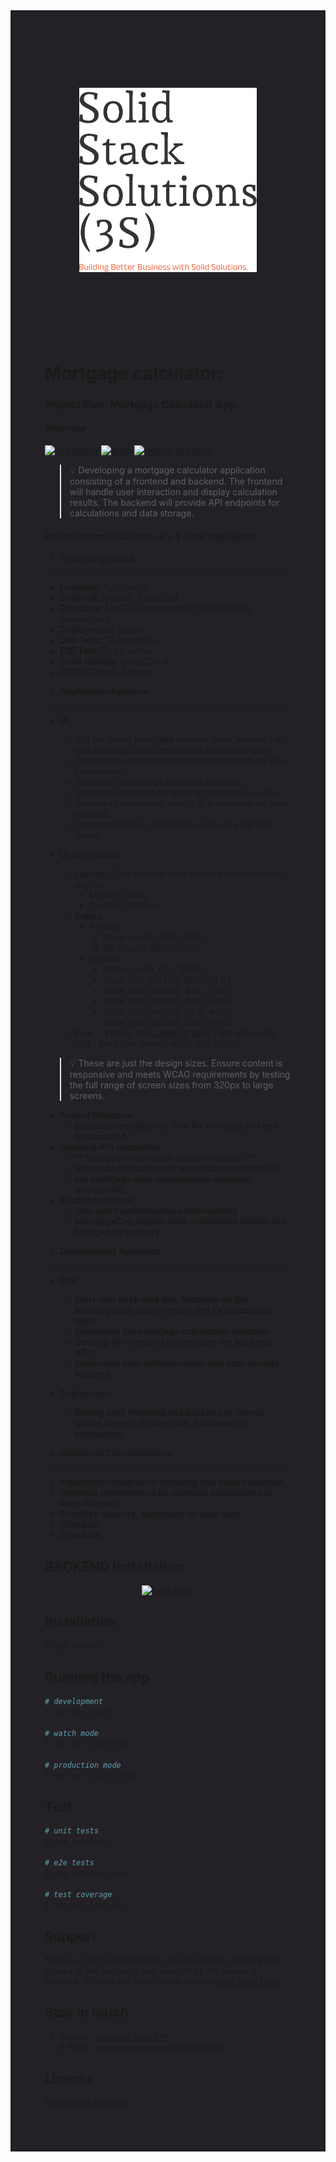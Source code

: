 <div style="align-items: center; padding: 55px;background-color: #232125; ">
 

<div style="padding: 55px";>

![Alt text](src/assets/images/logo-no-background.svg)

</div>
<br>
<br>

# Mortgage calculator:

### Project Plan: Mortgage Calculator App
#### Overview   
[![CI Pipeline](https://github.com/TheGreatJordach/mortgage-backend/actions/workflows/CI.yml/badge.svg)](https://github.com/TheGreatJordach/mortgage-backend/actions/workflows/CI.yml)
[![Build](https://github.com/TheGreatJordach/mortgage-backend/actions/workflows/quality-code-scan.yml/badge.svg)](https://github.com/TheGreatJordach/mortgage-backend/actions/workflows/quality-code-scan.yml)
[![Deploy to Vercel](https://github.com/TheGreatJordach/mortgage-backend/actions/workflows/deploy.yml/badge.svg?branch=main)](https://github.com/TheGreatJordach/mortgage-backend/actions/workflows/deploy.yml)

> 💡 Developing a mortgage calculator application consisting of a frontend and backend. The frontend will handle user interaction and display calculation results. The backend will provide API endpoints for calculations and data storage.


#### Project owner: Challenge on > 💎 [Front end Mentor](https://www.frontendmentor.io/pro?ref=style-guide)

1. **Technology stack**:
---
- **Frontend:** TypeScript
- **Backend:** NestJS, TypeORM
- **Database:** MySQL (development), PostgreSQL (production)
- **Deployment:** Vercel
- **Unit Test:**: To be define
- **E2E Test**: To be define
- **Code Quality**: SonarCloud
- **CI/CD**: GitHub Actions

2. **Application Features**:
---
   - **UI**:
       - GUI for taking mortgage amount, term, interest rate, and mortgage type (repayment or interest-only)
       - Calculation of mortgage repayments based on input parameters.
       - Display of calculation results to the user.
       - User authentication for storing calculation results
       - Storage of calculation results in a database for later retrieval.
       - Optional: Display calculation results in graphical format.
       
  - **UI Style Guide:**
     - **Layout.** : The designs were created to the following widths:
        - Mobile: 375px
        - Desktop: 1440px
     - **Colors.**
        - Primary
            - Lime: hsl(61, 70%, 52%)
            - Red: hsl(4, 69%, 50%)
        - Neutral
           - White: hsl(0, 0%, 100%)
           - Slate 100: hsl(202, 86%, 94%)
           - Slate 300: hsl(203, 41%, 72%)
           - Slate 500: hsl(200, 26%, 54%)
           - Slate 700: hsl(200, 24%, 40%)
           - Slate 900: hsl(202, 55%, 16%)    
    - **Font.**
           - Family: [Plus Jakarta Sans](https://fonts.google.com/specimen/Plus+Jakarta+Sans)
           - Weights: 500, 700
           - Font size (paragraph): 16px (body)
     

> 💡 These are just the design sizes. Ensure content is responsive and meets WCAG requirements by testing the full range of screen sizes from 320px to large screens.



   - **Project Structure**:
      - **Separate repositories: One for frontend and one for backend.**:
   - **Backend API endpoints:**:
      - ** Mortgage calculation endpoint (public)**:
      - **User authentication and authorization endpoint**:
      - **ser mortgage data management endpoint (protected)**:
   -  **Backend entities:**:
       - **User (with authentication information)**
       - **MortgageCalculation (with calculation details and foreign key to User)**
  
 3. **Development Approach**:
 ---
 
   - **Dev**:
       - **Start with back-end dev, focusing on the MortgageCalculation entity and its associated logic.**
       - **Implement the mortgage calculation endpoint.**
       - **Develop the frontend to consume the backend API.**
       - **Implement user authentication and data storage features.**
      
   - **Deployment**:
       - **Deploy both frontend and backend to Vercel.**
       - **Utilize Vercel's PostgreSQL database for production.**
  

 4. **Additional Considerations**:
   ---
   
   - **Implement robust error handling and input validation.**
   - **Optimize performance for complex calculations or large datasets.**
   - **Prioritize security, especially for user data.**
   - **Checkout**
   - **Checkout**



## BACKEND Installation

<p align="center">
  <a href="http://nestjs.com/" target="blank"><img src="https://nestjs.com/img/logo-small.svg" width="200" alt="Nest Logo" /></a>
</p>

 
## Installation

```bash
$ npm install
```

## Running the app

```bash
# development
$ npm run start

# watch mode
$ npm run start:dev

# production mode
$ npm run start:prod
```

## Test

```bash
# unit tests
$ npm run test

# e2e tests
$ npm run test:e2e

# test coverage
$ npm run test:cov
```

## Support

Nest is an MIT-licensed open source project. It can grow thanks to the sponsors and support by the amazing backers. If you'd like to join them, please [read more here](https://docs.nestjs.com/support).

## Stay in touch

- Author - [Jordach MAKAYA](https://kamilmysliwiec.com)
- E-Mail - solidstacksolutions@gmail.com

## License

Nest is [MIT licensed](LICENSE).


</div>
